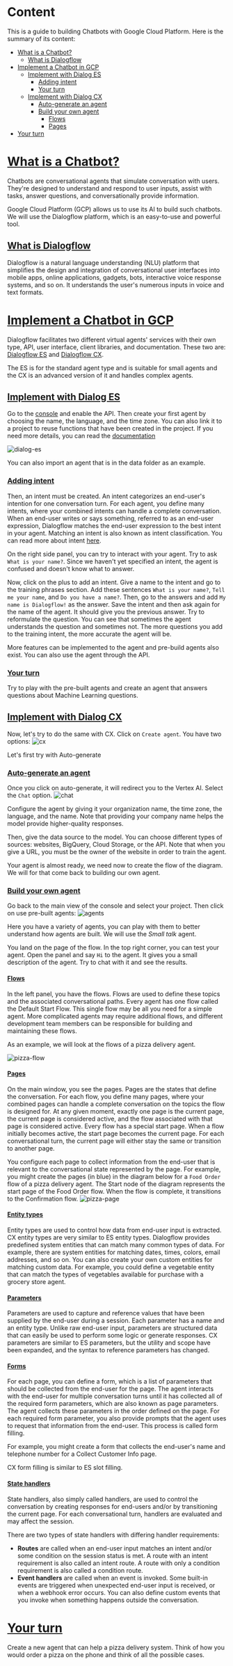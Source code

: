 # Content
This is a guide to building Chatbots with Google Cloud Platform. 
Here is the summary of its content:
* [What is a Chatbot?](#what-is-a-chatbot)
    * [What is Dialogflow](#what-is-dialogflow)
* [Implement a Chatbot in GCP](#implement-a-chatbot-in-gcp)
    * [Implement with Dialog ES](#implement-with-dialog-es)
        * [Adding intent](#adding-intent)
        * [Your turn](#your-turn)
    * [Implement with Dialog CX](#implement-with-dialog-cx)
        * [Auto-generate an agent](#auto-generate-an-agent)
        * [Build your own agent](#build-your-own-agent)
            * [Flows](#flows)
            * [Pages](#pages)
* [Your turn](#your-turn-1)

# [What is a Chatbot?](#what-is-a-chatbot)

Chatbots are conversational agents that simulate conversation with users. They're designed to understand and respond to user inputs, assist with tasks, answer questions, and conversationally provide information.

Google Cloud Platform (GCP) allows us to use its AI to build such chatbots. We will use the Dialogflow platform, which is an easy-to-use and powerful tool. 

## [What is Dialogflow](#what-is-dialogflow)

Dialogflow is a natural language understanding (NLU) platform that simplifies the design and integration of conversational user interfaces into mobile apps, online applications, gadgets, bots, interactive voice response systems, and so on. It understands the user's numerous inputs in voice and text formats.

# [Implement a Chatbot in GCP](#implement-a-chatbot-in-gcp)

Dialogflow facilitates two different virtual agents' services with their own type, API, user interface, client libraries, and documentation. These two are: [Dialogflow ES](https://dialogflow.cloud.google.com/#/getStarted) and [Dialogflow CX](https://dialogflow.cloud.google.com/cx/).

The ES is for the standard agent type and is suitable for small agents and the CX is an advanced version of it and handles complex agents.

## [Implement with Dialog ES](#implement-with-dialog-es)

Go to the [console](https://dialogflow.cloud.google.com) and enable the API. Then create your first agent by choosing the name, the language, and the time zone. You can also link it to a project to reuse functions that have been created in the project. If you need more details, you can read the [documentation](https://cloud.google.com/dialogflow/es/docs?hl=en)

![dialog-es](/images/dialog_es.png)

You can also import an agent that is in the data folder as an example. 

### [Adding intent](#adding-intent)

Then, an intent must be created. An intent categorizes an end-user's intention for one conversation turn. For each agent, you define many intents, where your combined intents can handle a complete conversation. When an end-user writes or says something, referred to as an end-user expression, Dialogflow matches the end-user expression to the best intent in your agent. Matching an intent is also known as intent classification. You can read more about intent [here](https://cloud.google.com/dialogflow/es/docs/intents-overview?hl=en).

On the right side panel, you can try to interact with your agent. Try to ask `What is your name?`. Since we haven't yet specified an intent, the agent is confused and doesn't know what to answer. 

Now, click on the plus to add an intent. Give a name to the intent and go to the training phrases section. Add these sentences `What is your name?`, `Tell me your name`, and `Do you have a name?`. Then, go to the answers and add `My name is Dialogflow!` as the answer. Save the intent and then ask again for the name of the agent. It should give you the previous answer. Try to reformulate the question. You can see that sometimes the agent understands the question and sometimes not. The more questions you add to the training intent, the more accurate the agent will be.

More features can be implemented to the agent and pre-build agents also exist. You can also use the agent through the API. 

### [Your turn](#your-turn)
Try to play with the pre-built agents and create an agent that answers questions about Machine Learning questions. 

## [Implement with Dialog CX](#implement-with-dialog-cx)

Now, let's try to do the same with CX. Click on `Create agent`. You have two options:
![cx](/images/dialog_cx.png)

Let's first try with Auto-generate

### [Auto-generate an agent](#auto-generate-an-agent)

Once you click on auto-generate, it will redirect you to the Vertex AI. Select the `Chat` option. 
![chat](/images/chat.png)

Configure the agent by giving it your organization name, the time zone, the language, and the name. Note that providing your company name helps the model provide higher-quality responses.

Then, give the data source to the model. You can choose different types of sources: websites, BigQuery, Cloud Storage, or the API. Note that when you give a URL, you must be the owner of the website in order to train the agent.

Your agent is almost ready, we need now to create the flow of the diagram. We will for that come back to building our own agent. 

### [Build your own agent](#build-your-own-agent)

Go back to the main view of the console and select your project. Then click on use pre-built agents:
![agents](/images/agents.png)

Here you have a variety of agents, you can play with them to better understand how agents are built. We will use the *Small talk* agent. 

You land on the page of the flow. In the top right corner, you can test your agent. Open the panel and say `Hi` to the agent. It gives you a small description of the agent. Try to chat with it and see the results.

#### [Flows](#flows)
In the left panel, you have the flows. Flows are used to define these topics and the associated conversational paths. Every agent has one flow called the Default Start Flow. This single flow may be all you need for a simple agent. More complicated agents may require additional flows, and different development team members can be responsible for building and maintaining these flows. 

As an example, we will look at the flows of a pizza delivery agent.

![pizza-flow](/images/cx-flow.svg)

#### [Pages](#pages)
On the main window, you see the pages. Pages are the states that define the conversation. For each flow, you define many pages, where your combined pages can handle a complete conversation on the topics the flow is designed for. At any given moment, exactly one page is the current page, the current page is considered active, and the flow associated with that page is considered active. Every flow has a special start page. When a flow initially becomes active, the start page becomes the current page. For each conversational turn, the current page will either stay the same or transition to another page.

You configure each page to collect information from the end-user that is relevant to the conversational state represented by the page. For example, you might create the pages (in blue) in the diagram below for a `Food Order` flow of a pizza delivery agent. The Start node of the diagram represents the start page of the Food Order flow. When the flow is complete, it transitions to the Confirmation flow.
![pizza-page](/images/cx-page.svg)

#### [Entity types](#entity-types)
Entity types are used to control how data from end-user input is extracted. CX entity types are very similar to ES entity types.
Dialogflow provides predefined system entities that can match many common types of data. For example, there are system entities for matching dates, times, colors, email addresses, and so on. You can also create your own custom entities for matching custom data. For example, you could define a vegetable entity that can match the types of vegetables available for purchase with a grocery store agent.

#### [Parameters](#parameters)
Parameters are used to capture and reference values that have been supplied by the end-user during a session. Each parameter has a name and an entity type. Unlike raw end-user input, parameters are structured data that can easily be used to perform some logic or generate responses.
CX parameters are similar to ES parameters, but the utility and scope have been expanded, and the syntax to reference parameters has changed.

#### [Forms](#forms)
For each page, you can define a form, which is a list of parameters that should be collected from the end-user for the page. The agent interacts with the end-user for multiple conversation turns until it has collected all of the required form parameters, which are also known as page parameters. The agent collects these parameters in the order defined on the page. For each required form parameter, you also provide prompts that the agent uses to request that information from the end-user. This process is called form filling.

For example, you might create a form that collects the end-user's name and telephone number for a Collect Customer Info page.

CX form filling is similar to ES slot filling.

#### [State handlers](#state-handlers)

State handlers, also simply called handlers, are used to control the conversation by creating responses for end-users and/or by transitioning the current page. For each conversational turn, handlers are evaluated and may affect the session.

There are two types of state handlers with differing handler requirements:
* **Routes** are called when an end-user input matches an intent and/or some condition on the session status is met. A route with an intent requirement is also called an intent route. A route with only a condition requirement is also called a condition route.
* **Event handlers** are called when an event is invoked. Some built-in events are triggered when unexpected end-user input is received, or when a webhook error occurs. You can also define custom events that you invoke when something happens outside the conversation.


# [Your turn](#your-turn-1)

Create a new agent that can help a pizza delivery system. Think of how you would order a pizza on the phone and think of all the possible cases. 

